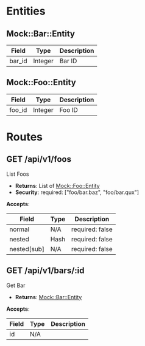 # Entities

## Mock::Bar::Entity

| Field                | Type       | Description                              |
| -------------------- | ---------- | ---------------------------------------- |
| bar_id               | Integer    | Bar ID                                   |

## Mock::Foo::Entity

| Field                | Type       | Description                              |
| -------------------- | ---------- | ---------------------------------------- |
| foo_id               | Integer    | Foo ID                                   |

# Routes

## GET /api/v1/foos

List Foos

- **Returns**: List of [Mock::Foo::Entity](#mock--foo--entity)
- **Security**: required: ["foo/bar.baz", "foo/bar.qux"]

**Accepts**:

| Field                | Type       | Description                              |
| -------------------- | ---------- | ---------------------------------------- |
| normal               | N/A        | required: false                          |
| nested               | Hash       | required: false                          |
| nested[sub]          | N/A        | required: false                          |

## GET /api/v1/bars/:id

Get Bar

- **Returns**: [Mock::Bar::Entity](#mock--bar--entity)

**Accepts**:

| Field                | Type       | Description                              |
| -------------------- | ---------- | ---------------------------------------- |
| id                   | N/A        |                                          |

